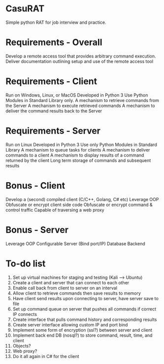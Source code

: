 # CasuRAT
Simple python RAT for job interview and practice.

# Requirements - Overall
Develop a remote access tool that provides arbitrary command execution.
Deliver documentation outlining setup and use of the remote access tool

# Requirements - Client
Run on Windows, Linux, or MacOS
Developed in Python 3
Use Python Modules in Standard Library only.
A mechanism to retrieve commands from the Server
A mechanism to execute retrieved commands
A mechanism to deliver the command results back to the Server

# Requirements - Server
Run on Linux
Developed in Python 3
Use only Python Modules in Standard Library
A mechanism to queue tasks for clients
A mechanism to deliver commands to a client
A mechanism to display results of a command returned by the client
Long term storage of commands and subsequent results

# Bonus - Client
Develop a (second) compiled client (C/C++, Golang, C# etc)
Leverage OOP
Obfuscate or encrypt client side code
Obfuscate or encrypt command & control traffic
Capable of traversing a web proxy

# Bonus - Server
Leverage OOP
Configurable Server (Bind port/IP)
Database Backend

# To-do list
01. Set up virtual machines for staging and testing (Kali --> Ubuntu)
02. Create a client and server that can connect to each other
03. Enable call back from client to server on an interval
04. Allow client to retrieve commands then save results to memory
05. Have client send results upon connecting to server, have server save to file
06. Set up command queue on server that pushes all commands if correct IP connects
07. Create interface that pulls command history and corresponding results
08. Create server interface allowing custom IP and port bind
09. Implement some form of encryption (ssl?) between server and client
10. Implement back end DB (nosql?) to store command, result, time, and client
11. Objects?
12. Web proxy?
13. Do it all again in C# for the client